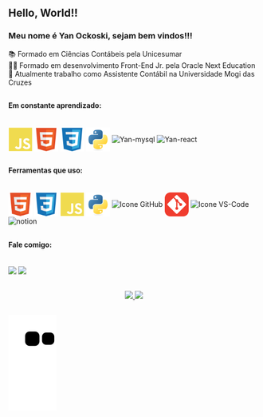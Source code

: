 ## Hello, World!!

### Meu nome é Yan Ockoski, sejam bem vindos!!!

 📚 Formado em Ciências Contábeis pela Unicesumar<br>
 👨‍💻 Formado em desenvolvimento Front-End Jr. pela Oracle Next Education<br>
 🏦 Atualmente trabalho como Assistente Contábil na Universidade Mogi das Cruzes<br>
 
##

#### Em constante aprendizado:
<div style="display: inline_block"><br>
  <img align="center" alt="Yan-Js" height="48" width="48" src="https://raw.githubusercontent.com/devicons/devicon/master/icons/javascript/javascript-plain.svg">
  <img align="center" alt="Yan-HTML" height="48" width="48" src="https://raw.githubusercontent.com/devicons/devicon/master/icons/html5/html5-original.svg">
  <img align="center" alt="Yan-CSS" height="48" width=48" src="https://raw.githubusercontent.com/devicons/devicon/master/icons/css3/css3-original.svg">
  <img align="center" alt="Yan-Python" height="48" width="48" src="https://raw.githubusercontent.com/devicons/devicon/master/icons/python/python-original.svg">
  <img align="center" alt="Yan-mysql" height="48" width=48" src="https://github.com/YanOckoski/YanOckoski/assets/108777359/5fb235d8-b7db-4673-9bf0-c46b2716a4cc)">
  <img align="center" alt="Yan-react" height="48" width=48" src="https://skillicons.dev/icons?i=react"/>
 </div>

 ##

 #### Ferramentas que uso: 
<div style="display: inline_block"><br>
 <img align="center" alt="Yan-HTML" height="48" width="48" src="https://raw.githubusercontent.com/devicons/devicon/master/icons/html5/html5-original.svg">
 <img align="center" alt="Yan-CSS" height="48" width=48" src="https://raw.githubusercontent.com/devicons/devicon/master/icons/css3/css3-original.svg">
 <img align="center" alt="Yan-Js" height="48" width="48" src="https://raw.githubusercontent.com/devicons/devicon/master/icons/javascript/javascript-plain.svg">
 <img align="center" alt="Yan-Python" height="48" width="48" src="https://raw.githubusercontent.com/devicons/devicon/master/icons/python/python-original.svg">
 <img align="center" height="48px" width="48px" alt="Icone GitHub" src="https://skillicons.dev/icons?i=github"/>
 <img align="center" height="48px" width="48px" alt="Icone Git" src="https://raw.githubusercontent.com/tandpfun/skill-icons/main/icons/Git.svg"/>
 <img align="center" height="48px" width="48px" alt="Icone VS-Code" src="https://skillicons.dev/icons?i=vscode"/>
 <img align="center" height="48px" width="48px" alt="notion" src="https://cdn.discordapp.com/attachments/904892540409503866/1045010952858382376/notion.png"/>
 </div>
 
 ##

 #### Fale comigo:
 <div style="display: inline_block"><br>
<a href="https://www.instagram.com/yan_ockoski/" target="_blank"><img src="https://img.shields.io/badge/-Instagram-%23E4405F?style=for-the-badge&logo=instagram&logoColor=white" target="_blank"></a>
 <a href="https://www.linkedin.com/in/yanockoski/" target="_blank"><img src="https://img.shields.io/badge/-LinkedIn-%230077B5?style=for-the-badge&logo=linkedin&logoColor=white" target="_blank"></a> 
</div>

##



<div align="center">
  <a href="https://github.com/rafaballerini">
  <img height="150em" src="https://github-readme-stats.vercel.app/api?username=YanOckoski&show_icons=true&theme=dracula&include_all_commits=true&count_private=true"/>
  <img height="150em" src="https://github-readme-stats.vercel.app/api/top-langs/?username=YanOckoski&layout=compact&langs_count=7&theme=dracula"/>
</div>


 ##
 
 

 
   ![Snake animation](https://github.com/YanOckoski/YanOckoski/blob/output/github-contribution-grid-snake.svg)
  
 </div>
 

 
 
